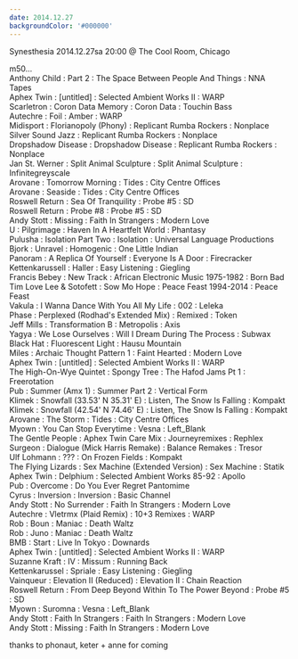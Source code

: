 ```yaml
---
date: 2014.12.27
backgroundColor: '#000000'
---
```


Synesthesia 2014.12.27sa 20:00 @ The Cool Room, Chicago  

m50...  
Anthony Child : Part 2 : The Space Between People And Things : NNA Tapes  
Aphex Twin : \[untitled\] : Selected Ambient Works II : WARP  
Scarletron : Coron Data Memory : Coron Data : Touchin Bass  
Autechre : Foil : Amber : WARP  
Midisport : Florianopoly (Phony) : Replicant Rumba Rockers : Nonplace  
Silver Sound Jazz : Replicant Rumba Rockers : Nonplace  
Dropshadow Disease : Dropshadow Disease : Replicant Rumba Rockers : Nonplace  
Jan St. Werner : Split Animal Sculpture : Split Animal Sculpture : Infinitegreyscale  
Arovane : Tomorrow Morning : Tides : City Centre Offices  
Arovane : Seaside : Tides : City Centre Offices  
Roswell Return : Sea Of Tranquility : Probe #5 : SD  
Roswell Return : Probe #8 : Probe #5 : SD  
Andy Stott : Missing : Faith In Strangers : Modern Love  
U : Pilgrimage : Haven In A Heartfelt World : Phantasy  
Pulusha : Isolation Part Two : Isolation : Universal Language Productions  
Bjork : Unravel : Homogenic : One Little Indian  
Panoram : A Replica Of Yourself : Everyone Is A Door : Firecracker  
Kettenkarussell : Haller : Easy Listening : Giegling  
Francis Bebey : New Track : African Electronic Music 1975-1982 : Born Bad  
Tim Love Lee & Sotofett : Sow Mo Hope : Peace Feast 1994-2014 : Peace Feast  
Vakula : I Wanna Dance With You All My Life : 002 : Leleka  
Phase : Perplexed (Rodhad's Extended Mix) : Remixed : Token  
Jeff Mills : Transformation B : Metropolis : Axis  
Yagya : We Lose Ourselves : Will I Dream During The Process : Subwax  
Black Hat : Fluorescent Light : Hausu Mountain  
Miles : Archaic Thought Pattern 1 : Faint Hearted : Modern Love  
Aphex Twin : \[untitled\] : Selected Ambient Works II : WARP  
The High-On-Wye Quintet : Spongy Tree : The Hafod Jams Pt 1 : Freerotation  
Pub : Summer (Amx 1) : Summer Part 2 : Vertical Form  
Klimek : Snowfall (33.53' N 35.31' E) : Listen, The Snow Is Falling : Kompakt  
Klimek : Snowfall (42.54' N 74.46' E) : Listen, The Snow Is Falling : Kompakt  
Arovane : The Storm : Tides : City Centre Offices  
Myown : You Can Stop Everytime : Vesna : Left\_Blank  
The Gentle People : Aphex Twin Care Mix : Journeyremixes : Rephlex  
Surgeon : Dialogue (Mick Harris Remake) : Balance Remakes : Tresor  
Ulf Lohmann : ??? : On Frozen Fields : Kompakt  
The Flying Lizards : Sex Machine (Extended Version) : Sex Machine : Statik  
Aphex Twin : Delphium : Selected Ambient Works 85-92 : Apollo  
Pub : Overcome : Do You Ever Regret Pantomime  
Cyrus : Inversion : Inversion : Basic Channel  
Andy Stott : No Surrender : Faith In Strangers : Modern Love  
Autechre : Vletrmx (Plaid Remix) : 10+3 Remixes : WARP  
Rob : Boun : Maniac : Death Waltz  
Rob : Juno : Maniac : Death Waltz  
BMB : Start : Live In Tokyo : Downards  
Aphex Twin : \[untitled\] : Selected Ambient Works II : WARP  
Suzanne Kraft : IV : Missum : Running Back  
Kettenkarussel : Spriale : Easy Listening : Giegling  
Vainqueur : Elevation II (Reduced) : Elevation II : Chain Reaction  
Roswell Return : From Deep Beyond Within To The Power Beyond : Probe #5 : SD  
Myown : Suromna : Vesna : Left\_Blank  
Andy Stott : Faith In Strangers : Faith In Strangers : Modern Love  
Andy Stott : Missing : Faith In Strangers : Modern Love  

thanks to phonaut, keter + anne for coming